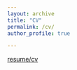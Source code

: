 ```yaml
---
layout: archive
title: "CV"
permalink: /cv/
author_profile: true

---
```


<a href="https://jiamuxiu.github.io/files/cv.pdf" target="_blank">resume/cv</a>